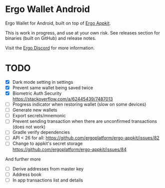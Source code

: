 # Ergo Wallet Android

Ergo Wallet for Android, built on top of [Ergo Appkit](https://github.com/aslesarenko/ergo-appkit).

This is work in progress, and use at your own risk. See releases section for binaries (built on GitHub) and release notes.

Visit the [Ergo Discord](https://discord.gg/kj7s7nb) for more information.


# TODO
- [X] Dark mode setting in settings
- [X] Prevent same wallet being saved twice
- [X] Biometric Auth Security https://stackoverflow.com/a/62445439/7487013
- [ ] Progress indicator when restoring wallet (slow on some devices)
- [ ] Generate new wallets
- [ ] Export secrets/mnemonic
- [ ] Prevent sending transaction when there are unconfirmed transactions (does not work)
- [ ] Gradle verify dependencies
- [ ] API < 26 for all: https://github.com/ergoplatform/ergo-appkit/issues/82
- [ ] Change to appkit's secret storage https://github.com/ergoplatform/ergo-appkit/issues/84

And further more
- [ ] Derive addresses from master key
- [ ] Address book
- [ ] In app transactions list and details